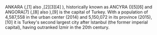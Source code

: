 ANKARA (,[1] also ,[2][3][4] ), historically known as ANCYRA ()[5][6] and ANGORA[7] (,[8] also ),[9] is the capital of Turkey. With a population of 4,587,558 in the urban center (2014) and 5,150,072 in its province (2015),[10] it is Turkey's second largest city after Istanbul (the former imperial capital), having outranked İzmir in the 20th century.
